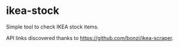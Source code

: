 # ikea-stock
Simple tool to check IKEA stock items.

API links discovered thanks to https://github.com/bonzi/ikea-scraper.